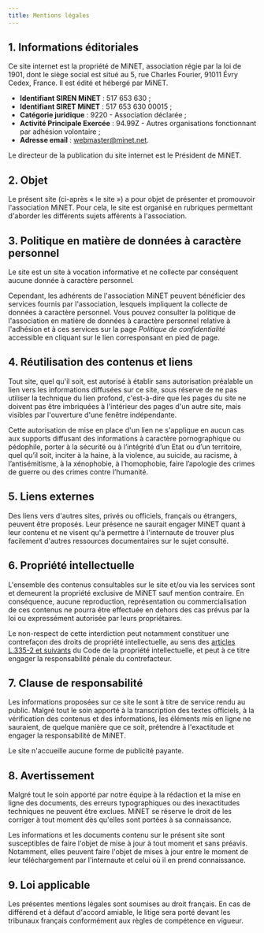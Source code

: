 ```yaml
---
title: Mentions légales
---
```


## 1. Informations éditoriales

Ce site internet est la propriété de MiNET, association régie par la loi de 1901, dont le siège social est situé au 5, rue Charles Fourier, 91011 Évry Cedex, France.
Il est édité et hébergé par MiNET.

- **Identifiant SIREN MiNET** : 517 653 630 ;
- **Identifiant SIRET MiNET** : 517 653 630 00015 ;
- **Catégorie juridique** : 9220 - Association déclarée ;
- **Activité Principale Exercée** : 94.99Z - Autres organisations fonctionnant par adhésion volontaire ;
- **Adresse email** : webmaster@minet.net.

Le directeur de la publication du site internet est le Président de MiNET.

## 2. Objet

Le présent site (ci-après « le site ») a pour objet de présenter et promouvoir l'association MiNET. Pour cela, le site est organisé en rubriques permettant d'aborder les différents sujets afférents à l'association.

## 3. Politique en matière de données à caractère personnel

Le site est un site à vocation informative et ne collecte par conséquent aucune donnée à caractère personnel.

Cependant, les adhérents de l'association MiNET peuvent bénéficier des services fournis par l'association, lesquels impliquent la collecte de données à caractère personnel. Vous pouvez consulter la politique de l'association en matière de données à caractère personnel relative à l'adhésion et à ces services sur la page *Politique de confidentialité* accessible en cliquant sur le lien corresponsant en pied de page.

## 4. Réutilisation des contenus et liens

Tout site, quel qu'il soit, est autorisé à établir sans autorisation préalable un lien vers les informations diffusées sur ce site, sous réserve de ne pas utiliser la technique du lien profond, c'est-à-dire que les pages du site ne doivent pas être imbriquées à l'intérieur des pages d'un autre site, mais visibles par l'ouverture d'une fenêtre indépendante.

Cette autorisation de mise en place d'un lien ne s'applique en aucun cas aux supports diffusant des informations à caractère pornographique ou pédophile, porter à la sécurité ou à l’intégrité d’un Etat ou d’un territoire, quel qu’il soit, inciter à la haine, à la violence, au suicide, au racisme, à l’antisémitisme, à la xénophobie, à l’homophobie, faire l’apologie des crimes de guerre ou des crimes contre l’humanité.

## 5. Liens externes

Des liens vers d'autres sites, privés ou officiels, français ou étrangers, peuvent être proposés. Leur présence ne saurait engager MiNET quant à leur contenu et ne visent qu'à permettre à l'internaute de trouver plus facilement d'autres ressources documentaires sur le sujet consulté.

## 6. Propriété intellectuelle

L'ensemble des contenus consultables sur le site et/ou via les services sont et demeurent la propriété exclusive de MiNET sauf mention contraire. En conséquence, aucune reproduction, représentation ou commercialisation de ces contenus ne pourra être effectuée en dehors des cas prévus par la loi ou expressément autorisée par leurs propriétaires.

Le non-respect de cette interdiction peut notamment constituer une contrefaçon des droits de propriété intellectuelle, au sens des [articles L.335-2 et suivants](https://www.legifrance.gouv.fr/codes/section_lc/LEGITEXT000006069414/LEGISCTA000006161658/) du Code de la propriété intellectuelle, et peut à ce titre engager la responsabilité pénale du contrefacteur.

## 7. Clause de responsabilité

Les informations proposées sur ce site le sont à titre de service rendu au public. Malgré tout le soin apporté à la transcription des textes officiels, à la vérification des contenus et des informations, les éléments mis en ligne ne sauraient, de quelque manière que ce soit, prétendre à l'exactitude et engager la responsabilité de MiNET.

Le site n'accueille aucune forme de publicité payante.

## 8. Avertissement

Malgré tout le soin apporté par notre équipe à la rédaction et la mise en ligne des documents, des erreurs typographiques ou des inexactitudes techniques ne peuvent être exclues. MiNET se réserve le droit de les corriger à tout moment dès qu'elles sont portées à sa connaissance.

Les informations et les documents contenu sur le présent site sont susceptibles de faire l'objet de mise à jour à tout moment et sans préavis. Notamment, elles peuvent faire l'objet de mises à jour entre le moment de leur téléchargement par l'internaute et celui où il en prend connaissance.

## 9. Loi applicable

Les présentes mentions légales sont soumises au droit français. En cas de différend et à défaut d'accord amiable, le litige sera porté devant les tribunaux français conformément aux règles de compétence en vigueur.